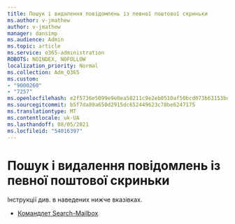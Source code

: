```yaml
---
title: Пошук і видалення повідомлень із певної поштової скриньки
ms.author: v-jmathew
author: v-jmathew
manager: dansimp
ms.audience: Admin
ms.topic: article
ms.service: o365-administration
ROBOTS: NOINDEX, NOFOLLOW
localization_priority: Normal
ms.collection: Adm_O365
ms.custom:
- "9000260"
- "7257"
ms.openlocfilehash: e2f5736e5099e9e0ea58211c9e2eb0510af50bcd073b63153bd13eca1266c318
ms.sourcegitcommit: b5f7da89a650d2915dc652449623c78be6247175
ms.translationtype: MT
ms.contentlocale: uk-UA
ms.lasthandoff: 08/05/2021
ms.locfileid: "54016397"
---
```

# <a name="search-and-delete-messages-from-a-specific-mailbox"></a>Пошук і видалення повідомлень із певної поштової скриньки

Інструкції див. в наведених нижче вказівках.

* [Командлет Search-Mailbox](https://docs.microsoft.com/powershell/module/exchange/mailboxes/search-mailbox)
